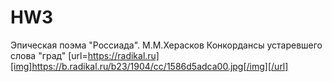 # HW3
Эпическая поэма "Россиада". М.М.Херасков
Конкордансы устаревшего слова "град"
[url=https://radikal.ru][img]https://b.radikal.ru/b23/1904/cc/1586d5adca00.jpg[/img][/url]
